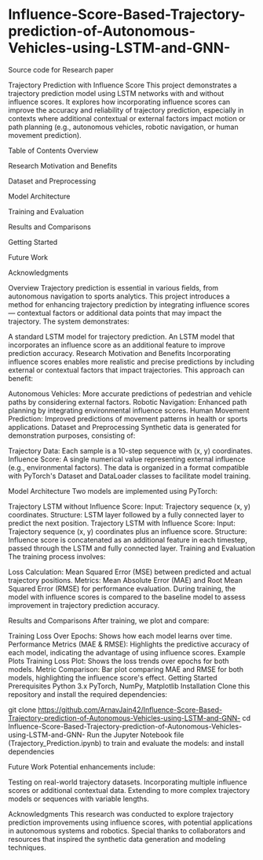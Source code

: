 # Influence-Score-Based-Trajectory-prediction-of-Autonomous-Vehicles-using-LSTM-and-GNN-
Source code for Research paper

Trajectory Prediction with Influence Score
This project demonstrates a trajectory prediction model using LSTM networks with and without influence scores. It explores how incorporating influence scores can improve the accuracy and reliability of trajectory prediction, especially in contexts where additional contextual or external factors impact motion or path planning (e.g., autonomous vehicles, robotic navigation, or human movement prediction).

Table of Contents 
Overview 

Research Motivation and Benefits 

Dataset and Preprocessing 

Model Architecture

Training and Evaluation

Results and Comparisons

Getting Started

Future Work

Acknowledgments

Overview
Trajectory prediction is essential in various fields, from autonomous navigation to sports analytics. This project introduces a method for enhancing trajectory prediction by integrating influence scores — contextual factors or additional data points that may impact the trajectory. The system demonstrates:


A standard LSTM model for trajectory prediction.
An LSTM model that incorporates an influence score as an additional feature to improve prediction accuracy.
Research Motivation and Benefits
Incorporating influence scores enables more realistic and precise predictions by including external or contextual factors that impact trajectories. This approach can benefit:


Autonomous Vehicles: More accurate predictions of pedestrian and vehicle paths by considering external factors.
Robotic Navigation: Enhanced path planning by integrating environmental influence scores.
Human Movement Prediction: Improved predictions of movement patterns in health or sports applications.
Dataset and Preprocessing
Synthetic data is generated for demonstration purposes, consisting of:


Trajectory Data: Each sample is a 10-step sequence with (x, y) coordinates.
Influence Score: A single numerical value representing external influence (e.g., environmental factors).
The data is organized in a format compatible with PyTorch's Dataset and DataLoader classes to facilitate model training.


Model Architecture
Two models are implemented using PyTorch:


Trajectory LSTM without Influence Score:
Input: Trajectory sequence (x, y) coordinates.
Structure: LSTM layer followed by a fully connected layer to predict the next position.
Trajectory LSTM with Influence Score:
Input: Trajectory sequence (x, y) coordinates plus an influence score.
Structure: Influence score is concatenated as an additional feature in each timestep, passed through the LSTM and fully connected layer.
Training and Evaluation
The training process involves:


Loss Calculation: Mean Squared Error (MSE) between predicted and actual trajectory positions.
Metrics: Mean Absolute Error (MAE) and Root Mean Squared Error (RMSE) for performance evaluation.
During training, the model with influence scores is compared to the baseline model to assess improvement in trajectory prediction accuracy.

Results and Comparisons
After training, we plot and compare:

Training Loss Over Epochs: Shows how each model learns over time.
Performance Metrics (MAE & RMSE): Highlights the predictive accuracy of each model, indicating the advantage of using influence scores.
Example Plots
Training Loss Plot: Shows the loss trends over epochs for both models.
Metric Comparison: Bar plot comparing MAE and RMSE for both models, highlighting the influence score's effect.
Getting Started
Prerequisites
Python 3.x
PyTorch, NumPy, Matplotlib
Installation
Clone this repository and install the required dependencies:


git clone https://github.com/ArnavJain42/Influence-Score-Based-Trajectory-prediction-of-Autonomous-Vehicles-using-LSTM-and-GNN-
cd Influence-Score-Based-Trajectory-prediction-of-Autonomous-Vehicles-using-LSTM-and-GNN-
Run the Jupyter Notebook file (Trajectory_Prediction.ipynb) to train and evaluate the models:
and install dependencies

Future Work
Potential enhancements include:

Testing on real-world trajectory datasets.
Incorporating multiple influence scores or additional contextual data.
Extending to more complex trajectory models or sequences with variable lengths.

Acknowledgments
This research was conducted to explore trajectory prediction improvements using influence scores, with potential applications in autonomous systems and robotics. Special thanks to collaborators and resources that inspired the synthetic data generation and modeling techniques.

